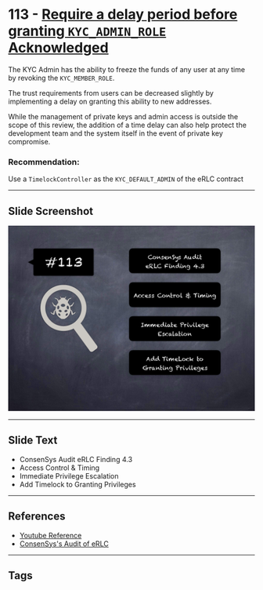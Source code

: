 
# 113 - [Require a delay period before granting `KYC_ADMIN_ROLE` Acknowledged](Require%20a%20delay%20period%20before%20granting%20`KYC_ADMIN_ROLE`%20Acknowledged.md)

The KYC Admin has the ability to freeze the funds of any user at any time by revoking the `KYC_MEMBER_ROLE`. 

The trust requirements from users can be decreased slightly by implementing a delay on granting this ability to new addresses. 

While the management of private keys and admin access is outside the scope of this review, the addition of a time delay can also help protect the development team and the system itself in the event of private key compromise.


### Recommendation:
Use a `TimelockController` as the `KYC_DEFAULT_ADMIN` of the eRLC contract
___
## Slide Screenshot
![113.png](../../images/8.%20Audit%20Findings%20201/113.png)
___
## Slide Text
- ConsenSys Audit eRLC Finding 4.3
- Access Control & Timing
- Immediate Privilege Escalation
- Add Timelock to Granting Privileges
___
## References
- [Youtube Reference](https://youtu.be/IXm6JAprhuw?t=772)
-  [ConsenSys's Audit of eRLC](https://consensys.net/diligence/audits/2021/01/erlc-iexec/#erlc-require-a-delay-period-before-granting-kyc-admin-role)
___
## Tags

